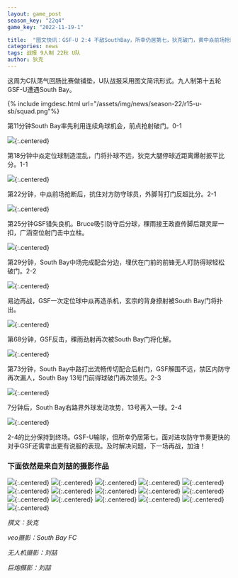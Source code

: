 ```yaml
---
layout: game_post
season_key: "22q4"
game_key: "2022-11-19-1"

title:  "图文快讯：GSF-U 2:4 不敌SouthBay，所幸仍居第七，狄克破门，黄中焱前场抢断一条龙"
categories: news
tags: 战报 9人制 22秋 U队
author: 狄克
---
```


这周为C队荡气回肠比赛做铺垫，U队战报采用图文简讯形式。九人制第十五轮GSF-U遭遇South Bay。

{% include imgdesc.html url="/assets/img/news/season-22/r15-u-sb/squad.png"%}

第11分钟South Bay率先利用连续角球机会，前点抢射破门。0-1

![](/assets/img/news/season-22/r15-u-sb/0-1.gif){:.centered}

第18分钟中焱定位球制造混乱，门将扑球不远，狄克大腿停球近距离爆射扳平比分。1-1

![](/assets/img/news/season-22/r15-u-sb/1-1.gif){:.centered}

第22分钟，中焱前场抢断后，抗住对方防守球员，外脚背打门反超比分。2-1

![](/assets/img/news/season-22/r15-u-sb/2-1.gif){:.centered}

第25分钟GSF错失良机。Bruce吸引防守后分球，稞雨接王政直传脚后跟灵犀一扣，广涵空位射门击中立柱。

![](/assets/img/news/season-22/r15-u-sb/1.gif){:.centered}

第29分钟，South Bay中场完成配合分边，埋伏在门前的前锋无人盯防得球轻松破门。2-2

![](/assets/img/news/season-22/r15-u-sb/2-2.gif){:.centered}


易边再战，GSF一次定位球中焱再造杀机，玄宗的背身撩射被South Bay门将扑出。

![](/assets/img/news/season-22/r15-u-sb/2.gif){:.centered}

第68分钟，GSF反击，稞雨劲射再次被South Bay门将化解。

![](/assets/img/news/season-22/r15-u-sb/3.gif){:.centered}

第73分钟，South Bay中路打出流畅传切配合后射门，GSF解围不远，禁区内防守再次漏人，South Bay 13号门前得球破门再次领先。2-3

![](/assets/img/news/season-22/r15-u-sb/2-3.gif){:.centered}

7分钟后，South Bay右路界外球发动攻势，13号再入一球。2-4

![](/assets/img/news/season-22/r15-u-sb/2-4.gif){:.centered}

2-4的比分保持到终场。GSF-U输球，但所幸仍居第七。面对进攻防守节奏更快的对手GSF还需拿出更有说服的表现。及时解决问题，下一场再战，加油！


### 下面依然是来自刘喆的摄影作品

![](/assets/img/news/season-22/r15-u-sb/p1.jpg){:.centered}
![](/assets/img/news/season-22/r15-u-sb/p2.jpg){:.centered}
![](/assets/img/news/season-22/r15-u-sb/p3.jpg){:.centered}
![](/assets/img/news/season-22/r15-u-sb/p4.jpg){:.centered}
![](/assets/img/news/season-22/r15-u-sb/p5.jpg){:.centered}
![](/assets/img/news/season-22/r15-u-sb/p6.jpg){:.centered}
![](/assets/img/news/season-22/r15-u-sb/p7.jpg){:.centered}
![](/assets/img/news/season-22/r15-u-sb/p8.jpg){:.centered}
![](/assets/img/news/season-22/r15-u-sb/p9.jpg){:.centered}
![](/assets/img/news/season-22/r15-u-sb/p10.jpg){:.centered}
![](/assets/img/news/season-22/r15-u-sb/p11.jpg){:.centered}
![](/assets/img/news/season-22/r15-u-sb/p12.jpg){:.centered}
![](/assets/img/news/season-22/r15-u-sb/p13.jpg){:.centered}
![](/assets/img/news/season-22/r15-u-sb/p14.jpg){:.centered}
![](/assets/img/news/season-22/r15-u-sb/p15.jpg){:.centered}
![](/assets/img/news/season-22/r15-u-sb/p16.jpg){:.centered}


*撰文：狄克*

*veo摄影：South Bay FC*

*无人机摄影：刘喆*

*巨炮摄影：刘喆*
